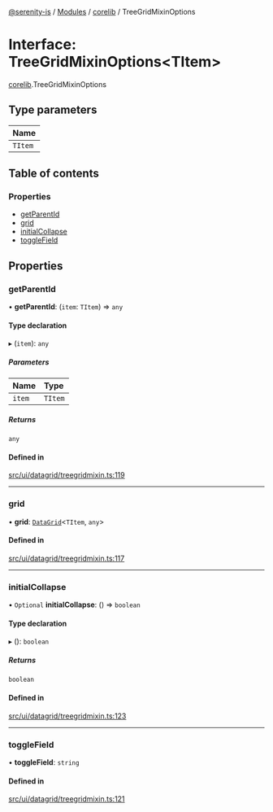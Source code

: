 [@serenity-is](../README.md) / [Modules](../modules.md) / [corelib](../modules/corelib.md) / TreeGridMixinOptions

# Interface: TreeGridMixinOptions<TItem\>

[corelib](../modules/corelib.md).TreeGridMixinOptions

## Type parameters

| Name |
| :------ |
| `TItem` |

## Table of contents

### Properties

- [getParentId](corelib.TreeGridMixinOptions.md#getparentid)
- [grid](corelib.TreeGridMixinOptions.md#grid)
- [initialCollapse](corelib.TreeGridMixinOptions.md#initialcollapse)
- [toggleField](corelib.TreeGridMixinOptions.md#togglefield)

## Properties

### getParentId

• **getParentId**: (`item`: `TItem`) => `any`

#### Type declaration

▸ (`item`): `any`

##### Parameters

| Name | Type |
| :------ | :------ |
| `item` | `TItem` |

##### Returns

`any`

#### Defined in

[src/ui/datagrid/treegridmixin.ts:119](https://github.com/serenity-is/serenity/blob/master/packages/corelib/src/ui/datagrid/treegridmixin.ts#line&#x3D;119)

___

### grid

• **grid**: [`DataGrid`](../classes/corelib.DataGrid.md)<`TItem`, `any`\>

#### Defined in

[src/ui/datagrid/treegridmixin.ts:117](https://github.com/serenity-is/serenity/blob/master/packages/corelib/src/ui/datagrid/treegridmixin.ts#line&#x3D;117)

___

### initialCollapse

• `Optional` **initialCollapse**: () => `boolean`

#### Type declaration

▸ (): `boolean`

##### Returns

`boolean`

#### Defined in

[src/ui/datagrid/treegridmixin.ts:123](https://github.com/serenity-is/serenity/blob/master/packages/corelib/src/ui/datagrid/treegridmixin.ts#line&#x3D;123)

___

### toggleField

• **toggleField**: `string`

#### Defined in

[src/ui/datagrid/treegridmixin.ts:121](https://github.com/serenity-is/serenity/blob/master/packages/corelib/src/ui/datagrid/treegridmixin.ts#line&#x3D;121)

